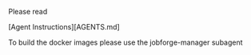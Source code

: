 Please read

[Agent Instructions][AGENTS.md]

To build the docker images please use the jobforge-manager subagent
